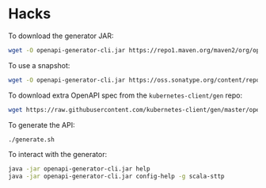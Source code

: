 # Hacks

To download the generator JAR:
```bash
wget -O openapi-generator-cli.jar https://repo1.maven.org/maven2/org/openapitools/openapi-generator-cli/4.3.0/openapi-generator-cli-4.3.0.jar
```

To use a snapshot:
```bash
wget -O openapi-generator-cli.jar https://oss.sonatype.org/content/repositories/snapshots/org/openapitools/openapi-generator-cli/4.3.1-SNAPSHOT/openapi-generator-cli-4.3.1-20200410.073949-59.jar
```

To download extra OpenAPI spec from the `kubernetes-client/gen` repo:
```bash
wget https://raw.githubusercontent.com/kubernetes-client/gen/master/openapi/custom_objects_spec.json
```

To generate the API:
```bash
./generate.sh
```

To interact with the generator:
```bash
java -jar openapi-generator-cli.jar help
java -jar openapi-generator-cli.jar config-help -g scala-sttp
```
